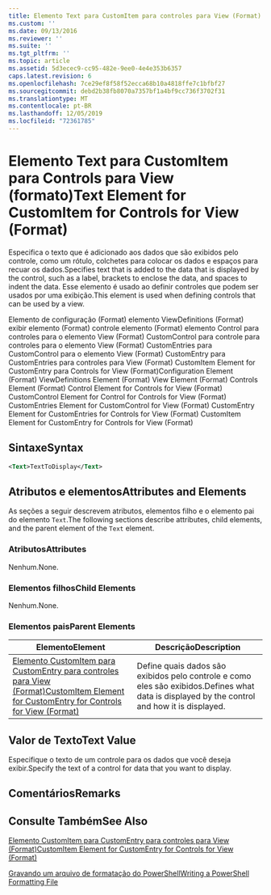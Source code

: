 ```yaml
---
title: Elemento Text para CustomItem para controles para View (Format) | Microsoft Docs
ms.custom: ''
ms.date: 09/13/2016
ms.reviewer: ''
ms.suite: ''
ms.tgt_pltfrm: ''
ms.topic: article
ms.assetid: 5d3ecec9-cc95-482e-9ee0-4e4e353b6357
caps.latest.revision: 6
ms.openlocfilehash: 7ce29ef8f58f52ecca68b10a4818ffe7c1bfbf27
ms.sourcegitcommit: debd2b38fb8070a7357bf1a4bf9cc736f3702f31
ms.translationtype: MT
ms.contentlocale: pt-BR
ms.lasthandoff: 12/05/2019
ms.locfileid: "72361785"
---
```

# <a name="text-element-for-customitem-for-controls-for-view-format"></a><span data-ttu-id="8b811-102">Elemento Text para CustomItem para Controls para View (formato)</span><span class="sxs-lookup"><span data-stu-id="8b811-102">Text Element for CustomItem for Controls for View (Format)</span></span>

<span data-ttu-id="8b811-103">Especifica o texto que é adicionado aos dados que são exibidos pelo controle, como um rótulo, colchetes para colocar os dados e espaços para recuar os dados.</span><span class="sxs-lookup"><span data-stu-id="8b811-103">Specifies text that is added to the data that is displayed by the control, such as a label, brackets to enclose the data, and spaces to indent the data.</span></span> <span data-ttu-id="8b811-104">Esse elemento é usado ao definir controles que podem ser usados por uma exibição.</span><span class="sxs-lookup"><span data-stu-id="8b811-104">This element is used when defining controls that can be used by a view.</span></span>

<span data-ttu-id="8b811-105">Elemento de configuração (Format) elemento ViewDefinitions (Format) exibir elemento (Format) controle elemento (Format) elemento Control para controles para o elemento View (Format) CustomControl para controle para controles para o elemento View (Format) CustomEntries para CustomControl para o elemento View (Format) CustomEntry para CustomEntries para controles para View (Format) CustomItem Element for CustomEntry para Controls for View (Format)</span><span class="sxs-lookup"><span data-stu-id="8b811-105">Configuration Element (Format) ViewDefinitions Element (Format) View Element (Format) Controls Element (Format) Control Element for Controls for View (Format) CustomControl Element for Control for Controls for View (Format) CustomEntries Element for CustomControl for View (Format) CustomEntry Element for CustomEntries for Controls for View (Format) CustomItem Element for CustomEntry for Controls for View (Format)</span></span>

## <a name="syntax"></a><span data-ttu-id="8b811-106">Sintaxe</span><span class="sxs-lookup"><span data-stu-id="8b811-106">Syntax</span></span>

```xml
<Text>TextToDisplay</Text>
```

## <a name="attributes-and-elements"></a><span data-ttu-id="8b811-107">Atributos e elementos</span><span class="sxs-lookup"><span data-stu-id="8b811-107">Attributes and Elements</span></span>

<span data-ttu-id="8b811-108">As seções a seguir descrevem atributos, elementos filho e o elemento pai do elemento `Text`.</span><span class="sxs-lookup"><span data-stu-id="8b811-108">The following sections describe attributes, child elements, and the parent element of the `Text` element.</span></span>

### <a name="attributes"></a><span data-ttu-id="8b811-109">Atributos</span><span class="sxs-lookup"><span data-stu-id="8b811-109">Attributes</span></span>

<span data-ttu-id="8b811-110">Nenhum.</span><span class="sxs-lookup"><span data-stu-id="8b811-110">None.</span></span>

### <a name="child-elements"></a><span data-ttu-id="8b811-111">Elementos filhos</span><span class="sxs-lookup"><span data-stu-id="8b811-111">Child Elements</span></span>

<span data-ttu-id="8b811-112">Nenhum.</span><span class="sxs-lookup"><span data-stu-id="8b811-112">None.</span></span>

### <a name="parent-elements"></a><span data-ttu-id="8b811-113">Elementos pais</span><span class="sxs-lookup"><span data-stu-id="8b811-113">Parent Elements</span></span>

|<span data-ttu-id="8b811-114">Elemento</span><span class="sxs-lookup"><span data-stu-id="8b811-114">Element</span></span>|<span data-ttu-id="8b811-115">Descrição</span><span class="sxs-lookup"><span data-stu-id="8b811-115">Description</span></span>|
|-------------|-----------------|
|[<span data-ttu-id="8b811-116">Elemento CustomItem para CustomEntry para controles para View (Format)</span><span class="sxs-lookup"><span data-stu-id="8b811-116">CustomItem Element for CustomEntry for Controls for View (Format)</span></span>](./customitem-element-for-customentry-for-controls-for-view-format.md)|<span data-ttu-id="8b811-117">Define quais dados são exibidos pelo controle e como eles são exibidos.</span><span class="sxs-lookup"><span data-stu-id="8b811-117">Defines what data is displayed by the control and how it is displayed.</span></span>|

## <a name="text-value"></a><span data-ttu-id="8b811-118">Valor de Texto</span><span class="sxs-lookup"><span data-stu-id="8b811-118">Text Value</span></span>

<span data-ttu-id="8b811-119">Especifique o texto de um controle para os dados que você deseja exibir.</span><span class="sxs-lookup"><span data-stu-id="8b811-119">Specify the text of a control for data that you want to display.</span></span>

## <a name="remarks"></a><span data-ttu-id="8b811-120">Comentários</span><span class="sxs-lookup"><span data-stu-id="8b811-120">Remarks</span></span>

## <a name="see-also"></a><span data-ttu-id="8b811-121">Consulte Também</span><span class="sxs-lookup"><span data-stu-id="8b811-121">See Also</span></span>

[<span data-ttu-id="8b811-122">Elemento CustomItem para CustomEntry para controles para View (Format)</span><span class="sxs-lookup"><span data-stu-id="8b811-122">CustomItem Element for CustomEntry for Controls for View (Format)</span></span>](./customitem-element-for-customentry-for-controls-for-view-format.md)

[<span data-ttu-id="8b811-123">Gravando um arquivo de formatação do PowerShell</span><span class="sxs-lookup"><span data-stu-id="8b811-123">Writing a PowerShell Formatting File</span></span>](./writing-a-powershell-formatting-file.md)
